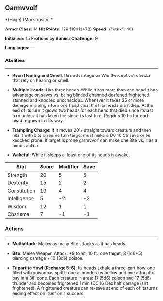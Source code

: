 ## Garmvvolf
*(Huge) (Monstrosity) *

**Armor Class:** 14
**Hit Points:** 189 (18d12+72)
**Speed:** {"walk": 40}

**Initiative:** 15
**Proficiency Bonus:**
**Challenge:** 9

**Languages:** —

### Abilities
 --- 
- **Keen Hearing and Smell**: Has advantage on Wis (Perception) checks that rely on hearing or smell.

- **Multiple Heads**: Has three heads. While it has more than one head it has advantage on saves vs. being blinded charmed deafened frightened stunned and knocked unconscious. Whenever it takes 25 or more damage in a single turn one head dies. If all its heads die it dies. At the end of its turn it grows two heads for each head that died since its last turn unless it has taken fire since its last turn. Regains 10 hp for each head regrown in this way.

- **Trampling Charge**: If it moves 20'+ straight toward creature and then hits it with Bite on same turn target must make a DC 16 Str save or be knocked prone. If target is prone garmvvolf can make one Bite vs. it as a bonus action.

- **Wakeful**: While it sleeps at least one of its heads is awake.



| Stat | Score | Modifier | Save |
| ---- | ---- | ---- | ---- |
| Strength | 20 | 5 | 5 |
| Dexterity | 15 | 2 | 2 |
| Constitution | 19 | 4 | 4 |
| Intelligence | 5 | -2 | -2 |
| Wisdom | 12 | 1 | 1 |
| Charisma | 7 | -1 | -1 |

### Actions
 --- 
- **Multiattack**: Makes as many Bite attacks as it has heads.

- **Bite**: Melee Weapon Attack: +9 to hit, 10 ft., one target, 8 (1d6+5) piercing damage + 10 (3d6) poison.

- **Tripartite Howl (Recharge 5–6)**: Its heads exhale a three-part howl one filled with poisonous spittle one a thunderous bellow and one a frightful bay in a 30' cone. Each creature in area: 17 (5d6) poison and 17 (5d6) thunder and becomes frightened 1 min (DC 16 Dex half damage isn’t frightened). A frightened creature can re-save at end of each of its turns ending effect on itself on a success.

